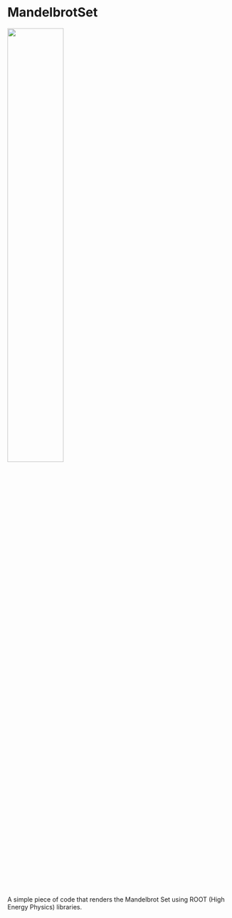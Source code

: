 # MandelbrotSet
<img height="50%" width="50%" src="http://home.fnal.gov/~souvik/MandelbrotSet/MandelbrotSet_0.png"/> <br/>
A simple piece of code that renders the Mandelbrot Set using ROOT (High Energy Physics) libraries.

